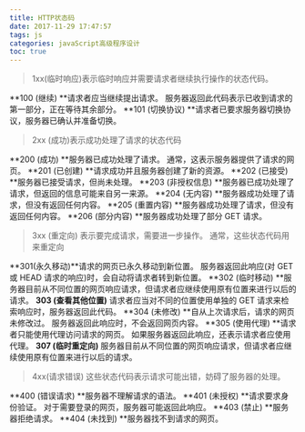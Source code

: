 ```yaml
---
title: HTTP状态码
date: 2017-11-29 17:47:57
tags: js
categories: javaScript高级程序设计
toc: true
---
```

>1xx(临时响应)表示临时响应并需要请求者继续执行操作的状态代码。

**100 (继续) **请求者应当继续提出请求。 服务器返回此代码表示已收到请求的第一部分，正在等待其余部分。
**101 (切换协议) **请求者已要求服务器切换协议，服务器已确认并准备切换。

>2xx (成功)表示成功处理了请求的状态代码

**200 (成功) **服务器已成功处理了请求。 通常，这表示服务器提供了请求的网页。
**201 (已创建) **请求成功并且服务器创建了新的资源。
**202 (已接受) **服务器已接受请求，但尚未处理。
**203 (非授权信息) **服务器已成功处理了请求，但返回的信息可能来自另一来源。
**204 (无内容) **服务器成功处理了请求，但没有返回任何内容。
**205 (重置内容) **服务器成功处理了请求，但没有返回任何内容。
**206 (部分内容) **服务器成功处理了部分 GET 请求。

>3xx (重定向) 表示要完成请求，需要进一步操作。 通常，这些状态代码用来重定向

**301(永久移动)**请求的网页已永久移动到新位置。 服务器返回此响应(对 GET 或 HEAD 请求的响应)时，会自动将请求者转到新位置。
**302 (临时移动) **服务器目前从不同位置的网页响应请求，但请求者应继续使用原有位置来进行以后的请求。
**303 (查看其他位置)** 请求者应当对不同的位置使用单独的 GET 请求来检索响应时，服务器返回此代码。
**304 (未修改) **自从上次请求后，请求的网页未修改过。 服务器返回此响应时，不会返回网页内容。
**305 (使用代理) **请求者只能使用代理访问请求的网页。 如果服务器返回此响应，还表示请求者应使用代理。
**307 (临时重定向)** 服务器目前从不同位置的网页响应请求，但请求者应继续使用原有位置来进行以后的请求。

>4xx(请求错误) 这些状态代码表示请求可能出错，妨碍了服务器的处理。

**400 (错误请求) **服务器不理解请求的语法。
**401 (未授权) **请求要求身份验证。 对于需要登录的网页，服务器可能返回此响应。
**403 (禁止) **服务器拒绝请求。
**404 (未找到) **服务器找不到请求的网页。
